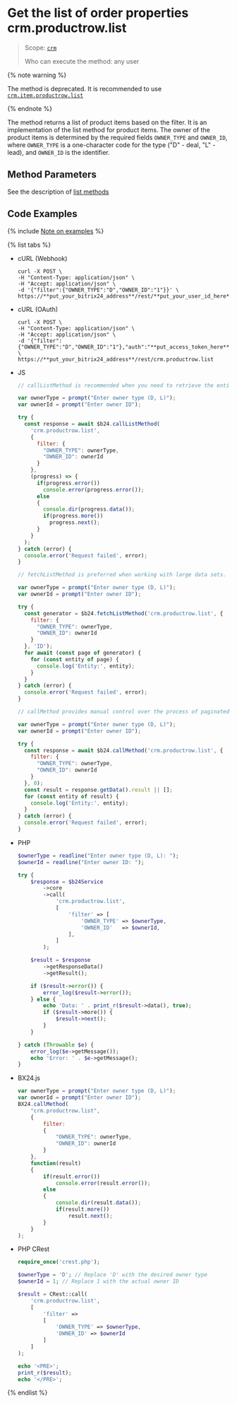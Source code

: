 # Get the list of order properties crm.productrow.list

> Scope: [`crm`](../../../scopes/permissions.md)
>
> Who can execute the method: any user

{% note warning %}

The method is deprecated. It is recommended to use [`crm.item.productrow.list`](../../universal/product-rows/crm-item-productrow-list.md)

{% endnote %}

The method returns a list of product items based on the filter. It is an implementation of the list method for product items. The owner of the product items is determined by the required fields `OWNER_TYPE` and `OWNER_ID`, where `OWNER_TYPE` is a one-character code for the type ("D" - deal, "L" - lead), and `OWNER_ID` is the identifier.

## Method Parameters

See the description of [list methods](../../../../settings/how-to-call-rest-api/list-methods-pecularities.md)

## Code Examples

{% include [Note on examples](../../../../_includes/examples.md) %}

{% list tabs %}

- cURL (Webhook)

    ```http
    curl -X POST \
    -H "Content-Type: application/json" \
    -H "Accept: application/json" \
    -d '{"filter":{"OWNER_TYPE":"D","OWNER_ID":"1"}}' \
    https://**put_your_bitrix24_address**/rest/**put_your_user_id_here**/**put_your_webhook_here**/crm.productrow.list
    ```

- cURL (OAuth)

    ```http
    curl -X POST \
    -H "Content-Type: application/json" \
    -H "Accept: application/json" \
    -d '{"filter":{"OWNER_TYPE":"D","OWNER_ID":"1"},"auth":"**put_access_token_here**"}' \
    https://**put_your_bitrix24_address**/rest/crm.productrow.list
    ```

- JS

    ```js
    // callListMethod is recommended when you need to retrieve the entire set of list data and the volume of records is relatively small (up to about 1000 items). The method loads all data at once, which can lead to high memory load when working with large volumes.
    
    var ownerType = prompt("Enter owner type (D, L)");
    var ownerId = prompt("Enter owner ID");
    
    try {
      const response = await $b24.callListMethod(
        'crm.productrow.list',
        {
          filter: {
            "OWNER_TYPE": ownerType,
            "OWNER_ID": ownerId
          }
        },
        (progress) => { 
          if(progress.error())
            console.error(progress.error());
          else
          {
            console.dir(progress.data());
            if(progress.more())
              progress.next();
          }
        }
      );
    } catch (error) {
      console.error('Request failed', error);
    }
    
    // fetchListMethod is preferred when working with large data sets. The method implements iterative selection using a generator, allowing data to be processed in parts and efficiently using memory.
    
    var ownerType = prompt("Enter owner type (D, L)");
    var ownerId = prompt("Enter owner ID");
    
    try {
      const generator = $b24.fetchListMethod('crm.productrow.list', {
        filter: {
          "OWNER_TYPE": ownerType,
          "OWNER_ID": ownerId
        }
      }, 'ID');
      for await (const page of generator) {
        for (const entity of page) { 
          console.log('Entity:', entity);
        }
      }
    } catch (error) {
      console.error('Request failed', error);
    }
    
    // callMethod provides manual control over the process of paginated data retrieval through the start parameter. It is suitable for scenarios where precise control over request batches is required. However, with large volumes of data, it may be less efficient compared to fetchListMethod.
    
    var ownerType = prompt("Enter owner type (D, L)");
    var ownerId = prompt("Enter owner ID");
    
    try {
      const response = await $b24.callMethod('crm.productrow.list', {
        filter: {
          "OWNER_TYPE": ownerType,
          "OWNER_ID": ownerId
        }
      }, 0);
      const result = response.getData().result || [];
      for (const entity of result) { 
        console.log('Entity:', entity);
      }
    } catch (error) {
      console.error('Request failed', error);
    }
    ```

- PHP

    ```php
    $ownerType = readline("Enter owner type (D, L): ");
    $ownerId = readline("Enter owner ID: ");
    
    try {
        $response = $b24Service
            ->core
            ->call(
                'crm.productrow.list',
                [
                    'filter' => [
                        'OWNER_TYPE' => $ownerType,
                        'OWNER_ID'   => $ownerId,
                    ],
                ]
            );
    
        $result = $response
            ->getResponseData()
            ->getResult();
    
        if ($result->error()) {
            error_log($result->error());
        } else {
            echo 'Data: ' . print_r($result->data(), true);
            if ($result->more()) {
                $result->next();
            }
        }
    
    } catch (Throwable $e) {
        error_log($e->getMessage());
        echo 'Error: ' . $e->getMessage();
    }
    ```

- BX24.js

    ```js
    var ownerType = prompt("Enter owner type (D, L)");
    var ownerId = prompt("Enter owner ID");
    BX24.callMethod(
        "crm.productrow.list",
        {
            filter:
            {
                "OWNER_TYPE": ownerType,
                "OWNER_ID": ownerId
            }
        },
        function(result)
        {
            if(result.error())
                console.error(result.error());
            else
            {
                console.dir(result.data());
                if(result.more())
                    result.next();
            }
        }
    );
    ```

- PHP CRest

    ```php
    require_once('crest.php');

    $ownerType = 'D'; // Replace 'D' with the desired owner type
    $ownerId = 1; // Replace 1 with the actual owner ID

    $result = CRest::call(
        'crm.productrow.list',
        [
            'filter' =>
            [
                'OWNER_TYPE' => $ownerType,
                'OWNER_ID' => $ownerId
            ]
        ]
    );

    echo '<PRE>';
    print_r($result);
    echo '</PRE>';
    ```

{% endlist %}